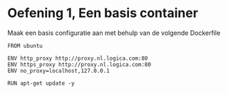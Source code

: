 # Oefening 1, Een basis container

Maak een basis configuratie aan met behulp van de volgende Dockerfile

```
FROM ubuntu

ENV http_proxy http://proxy.nl.logica.com:80
ENV https_proxy http://proxy.nl.logica.com:80
ENV no_proxy=localhost,127.0.0.1

RUN apt-get update -y
```

